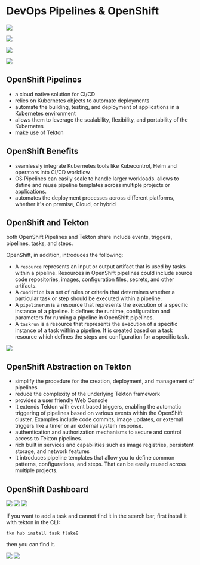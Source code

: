 # DevOps Pipelines & OpenShift

![](/img/devops-pipeline.png)

![](/img/ci-pipeline.png)

![](/img/cd-pipeline.png)

![](/img/comp-pipeline.png)

## OpenShift Pipelines

- a cloud native solution for CI/CD
- relies on Kubernetes objects to automate deployments 
- automate the building, testing, and deployment of applications in a Kubernetes environment
- allows them to leverage the scalability, flexibility, and portability of the Kubernetes
- make use of Tekton

## OpenShift Benefits

- seamlessly integrate Kubernetes tools like Kubecontrol, Helm and operators into CI/CD workflow
- OS Pipelines can easily scale to handle larger workloads. allows to define and reuse pipeline templates across multiple projects or applications. 
- automates the deployment processes across different platforms, whether it's on premise, Cloud, or hybrid

## OpenShift and Tekton
both OpenShift Pipelines and Tekton share include events, triggers, pipelines, tasks, and steps.

OpenShift, in addition, introduces the following:

- A `resource` represents an input or output artifact that is used by tasks within a pipeline. Resources in OpenShift pipelines could include source code repositories, images, configuration files, secrets, and other artifacts. 
- A `condition` is a set of rules or criteria that determines whether a particular task or step should be executed within a pipeline. 
- A `pipelinerun` is a resource that represents the execution of a specific instance of a pipeline. It defines the runtime, configuration and parameters for running a pipeline in OpenShift pipelines. 
- A `taskrun` is a resource that represents the execution of a specific instance of a task within a pipeline. It is created based on a task resource which defines the steps and configuration for a specific task. 

![](/img/os-concepts.png)

## OpenShift Abstraction on Tekton

- simplify the procedure for the creation, deployment, and management of pipelines 
- reduce the complexity of the underlying Tekton framework
- provides a user friendly Web Console 
- It extends Tekton with event based triggers, enabling the automatic triggering of pipelines based on various events within the OpenShift cluster. Examples include code commits, image updates, or external triggers like a timer or an external system response. 
- authentication and authorization mechanisms to secure and control access to Tekton pipelines. 
- rich built in services and capabilities such as image registries, persistent storage, and network features
- It introduces pipeline templates that allow you to define common patterns, configurations, and steps. That can be easily reused across multiple projects.

## OpenShift Dashboard

![](/img/os-menu1.png)
![](/img/os-menu2.png)
![](/img/os-menu3.png)

If you want to add a task and cannot find it in the search bar, first install it with tekton in the CLI:
```
tkn hub install task flake8 
```
then you can find it.

![](/img/os-menu4.png)
![](/img/os-menu5.png)